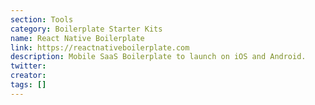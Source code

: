 ```yaml
---
section: Tools
category: Boilerplate Starter Kits
name: React Native Boilerplate
link: https://reactnativeboilerplate.com
description: Mobile SaaS Boilerplate to launch on iOS and Android.
twitter:
creator:
tags: []
---
```

